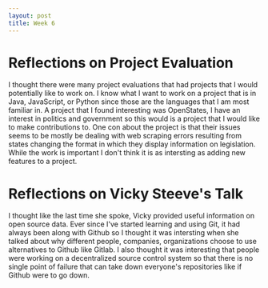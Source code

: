 ```yaml
---
layout: post
title: Week 6
---
```


# Reflections on Project Evaluation
I thought there were many project evaluations that had projects that I would potentially like to work on. I know what I want to work on a project
that is in Java, JavaScript, or Python since those are the languages that I am most familiar in. A project that I found interesting was OpenStates, 
I have an interest in politics and government so this would is a project that I would like to make contributions to. One con about the project is
that their issues seems to be mostly be dealing with web scraping errors resulting from states changing the format in which they display information 
on legislation. While the work is important I don't think it is as intersting as adding new features to a project.

# Reflections on Vicky Steeve's Talk
I thought like the last time she spoke, Vicky provided useful information on open source data. Ever since I've started learning and using Git, it had
always been along with Github so I thought it was intersting when she talked about why different people, companies, organizations choose to use alternatives
to Github like Gitlab. I also thought it was interesting that people were working on a decentralized source control system so that there is no single point
of failure that can take down everyone's repositories like if Github were to go down. 
